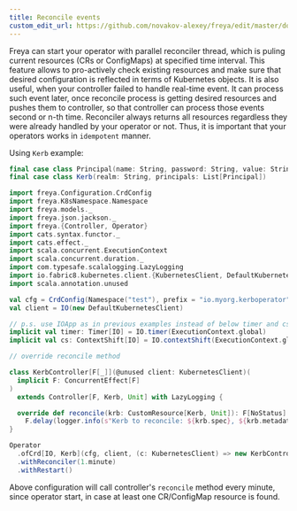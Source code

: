 ```yaml
---
title: Reconcile events
custom_edit_url: https://github.com/novakov-alexey/freya/edit/master/docs/docs/reconcile-events.md
---
```


Freya can start your operator with parallel reconciler thread, which is puling current 
resources (CRs or ConfigMaps) at specified time interval. This feature allows to pro-actively check
existing resources and make sure that desired configuration is reflected in terms of Kubernetes objects.
It is also useful, when your controller failed to handle real-time event. It can process such event later,
once reconcile process is getting desired resources and pushes them to controller, so that controller can process those 
events second or n-th time. Reconciler always returns all resources regardless they were already handled
by your operator or not. Thus, it is important that your operators works in `idempotent` manner. 

Using `Kerb` example:

```scala mdoc:reset-object
final case class Principal(name: String, password: String, value: String = "")
final case class Kerb(realm: String, principals: List[Principal])
```

```scala mdoc:compile-only
import freya.Configuration.CrdConfig
import freya.K8sNamespace.Namespace
import freya.models._
import freya.json.jackson._
import freya.{Controller, Operator}
import cats.syntax.functor._
import cats.effect._
import scala.concurrent.ExecutionContext
import scala.concurrent.duration._
import com.typesafe.scalalogging.LazyLogging
import io.fabric8.kubernetes.client.{KubernetesClient, DefaultKubernetesClient} 
import scala.annotation.unused

val cfg = CrdConfig(Namespace("test"), prefix = "io.myorg.kerboperator")
val client = IO(new DefaultKubernetesClient)

// p.s. use IOApp as in previous examples instead of below timer and cs values
implicit val timer: Timer[IO] = IO.timer(ExecutionContext.global) 
implicit val cs: ContextShift[IO] = IO.contextShift(ExecutionContext.global)

// override reconcile method

class KerbController[F[_]](@unused client: KubernetesClient)(
  implicit F: ConcurrentEffect[F]
) 
  extends Controller[F, Kerb, Unit] with LazyLogging {

  override def reconcile(krb: CustomResource[Kerb, Unit]): F[NoStatus] =
    F.delay(logger.info(s"Kerb to reconcile: ${krb.spec}, ${krb.metadata}")).void 
}

Operator
  .ofCrd[IO, Kerb](cfg, client, (c: KubernetesClient) => new KerbController[IO](c))
  .withReconciler(1.minute)
  .withRestart()
``` 

Above configuration will call controller's `reconcile` method every minute, since operator start, in case at least
one CR/ConfigMap resource is found.
